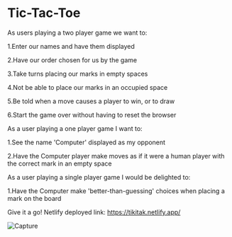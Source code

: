 # Tic-Tac-Toe
As users playing a two player game we want to:

1.Enter our names and have them displayed

2.Have our order chosen for us by the game

3.Take turns placing our marks in empty spaces

4.Not be able to place our marks in an occupied space

5.Be told when a move causes a player to win, or to draw

6.Start the game over without having to reset the browser

As a user playing a one player game I want to:

1.See the name 'Computer' displayed as my opponent

2.Have the Computer player make moves as if it were a human player with the correct mark in an empty space

As a user playing a single player game I would be delighted to:

1.Have the Computer make 'better-than-guessing' choices when placing a mark on the board

Give it a go! 
Netlify deployed link: 
https://tikitak.netlify.app/

![Capture](https://user-images.githubusercontent.com/113475440/201560625-ebf7b0cf-cf37-4c16-9765-4317d770400e.PNG)
